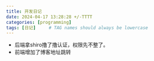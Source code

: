 ```yaml
---
title: 开发日记
date: 2024-04-17 13:28:28 +/-TTTT
categories: [programming]
tags: [日记]     # TAG names should always be lowercase
---
```

- 后端拿shiro撸了撸认证，权限先不整了。
- 前端增加了博客地址跳转